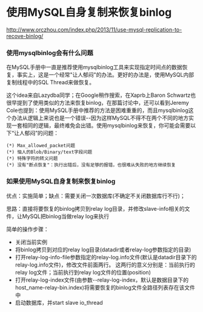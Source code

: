 # 使用MySQL自身复制来恢复binlog

<http://www.orczhou.com/index.php/2013/11/use-mysql-replication-to-recove-binlog/>

### 使用mysqlbinlog会有什么问题

在MySQL手册中一直是推荐使用mysqlbinlog工具来实现指定时间点的数据恢复，事实上，这是一个经常"让人郁闷"的办法。更好的办法是，使用MySQL内部复制线程中的SQL Thread来做恢复。

这个idea来自Lazydba同学；在Google稍作搜索，在Xaprb上Baron Schwartz也很早提到了使用类似的方法来恢复binlog，在那篇讨论中，还可以看到Jeremy Cole也提到：使用MySQL手册中推荐的方法是困难重重的，而且mysqlbinlog这个办法从逻辑上来说也是一个错误--因为这样MySQL不得不在两个不同的地方实现一套相同的逻辑，最终难免会出错。使用mysqlbinlog来恢复，你可能会需要以下“让人郁闷”的问题：

    (*) Max_allowed_packet问题
    (*) 恼人的Blob/Binary/text字段问题
    (*) 特殊字符的转义问题
    (*) 没有"断点恢复"：执行出错后，没有足够的报错，也很难从失败的地方继续恢复


### 如果使用MySQL自身复制来恢复binlog

优点：实施简单；缺点：需要关闭一次数据库(不确定不关闭数据库行不行)；

思路：直接将要恢复的binlog拷贝到relay log目录，并修改slave-info相关的文件，让MySQL把binlog当做relay log来执行

简单的操作步骤：

* 关闭当前实例
* 将binlog拷贝到对应的relay log目录(datadir或者relay-log参数指定的目录)
* 打开relay-log-info-file参数指定的relay-log.info文件(默认是datadir目录下的relay-log.info文件)，修改文件前面两行。
这两行的意义分别是：当前执行的relay log文件；当前执行到relay log文件的位置(position)
* 打开relay-log-index文件(由参数--relay-log-index，默认是数据目录下的host_name-relay-bin.index)将需要恢复的binlog文件全路径列表存在该文件中
* 启动数据库，并start slave io_thread
